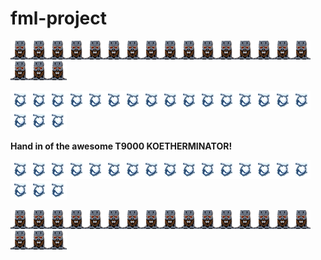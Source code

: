 # fml-project
![](agent_code/koetherminator/avatar_white.png)![](agent_code/koetherminator/avatar_white.png)![](agent_code/koetherminator/avatar_white.png)![](agent_code/koetherminator/avatar_white.png)![](agent_code/koetherminator/avatar_white.png)![](agent_code/koetherminator/avatar_white.png)![](agent_code/koetherminator/avatar_white.png)![](agent_code/koetherminator/avatar_white.png)![](agent_code/koetherminator/avatar_white.png)![](agent_code/koetherminator/avatar_white.png)![](agent_code/koetherminator/avatar_white.png)![](agent_code/koetherminator/avatar_white.png)![](agent_code/koetherminator/avatar_white.png)![](agent_code/koetherminator/avatar_white.png)![](agent_code/koetherminator/avatar_white.png)![](agent_code/koetherminator/avatar_white.png)![](agent_code/koetherminator/avatar_white.png)![](agent_code/koetherminator/avatar_white.png)![](agent_code/koetherminator/avatar_white.png)

![](agent_code/koetherminator/bomb.png)![](agent_code/koetherminator/bomb.png)![](agent_code/koetherminator/bomb.png)![](agent_code/koetherminator/bomb.png)![](agent_code/koetherminator/bomb.png)![](agent_code/koetherminator/bomb.png)![](agent_code/koetherminator/bomb.png)![](agent_code/koetherminator/bomb.png)![](agent_code/koetherminator/bomb.png)![](agent_code/koetherminator/bomb.png)![](agent_code/koetherminator/bomb.png)![](agent_code/koetherminator/bomb.png)![](agent_code/koetherminator/bomb.png)![](agent_code/koetherminator/bomb.png)![](agent_code/koetherminator/bomb.png)![](agent_code/koetherminator/bomb.png)![](agent_code/koetherminator/bomb.png)![](agent_code/koetherminator/bomb.png)![](agent_code/koetherminator/bomb.png)

**Hand in of the awesome T9000 KOETHERMINATOR!**

![](agent_code/koetherminator/bomb.png)![](agent_code/koetherminator/bomb.png)![](agent_code/koetherminator/bomb.png)![](agent_code/koetherminator/bomb.png)![](agent_code/koetherminator/bomb.png)![](agent_code/koetherminator/bomb.png)![](agent_code/koetherminator/bomb.png)![](agent_code/koetherminator/bomb.png)![](agent_code/koetherminator/bomb.png)![](agent_code/koetherminator/bomb.png)![](agent_code/koetherminator/bomb.png)![](agent_code/koetherminator/bomb.png)![](agent_code/koetherminator/bomb.png)![](agent_code/koetherminator/bomb.png)![](agent_code/koetherminator/bomb.png)![](agent_code/koetherminator/bomb.png)![](agent_code/koetherminator/bomb.png)![](agent_code/koetherminator/bomb.png)![](agent_code/koetherminator/bomb.png)

![](agent_code/koetherminator/avatar_white.png)![](agent_code/koetherminator/avatar_white.png)![](agent_code/koetherminator/avatar_white.png)![](agent_code/koetherminator/avatar_white.png)![](agent_code/koetherminator/avatar_white.png)![](agent_code/koetherminator/avatar_white.png)![](agent_code/koetherminator/avatar_white.png)![](agent_code/koetherminator/avatar_white.png)![](agent_code/koetherminator/avatar_white.png)![](agent_code/koetherminator/avatar_white.png)![](agent_code/koetherminator/avatar_white.png)![](agent_code/koetherminator/avatar_white.png)![](agent_code/koetherminator/avatar_white.png)![](agent_code/koetherminator/avatar_white.png)![](agent_code/koetherminator/avatar_white.png)![](agent_code/koetherminator/avatar_white.png)![](agent_code/koetherminator/avatar_white.png)![](agent_code/koetherminator/avatar_white.png)![](agent_code/koetherminator/avatar_white.png)
